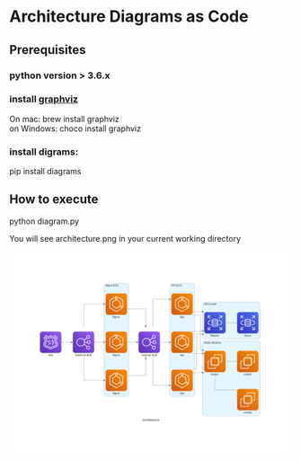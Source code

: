 # Architecture Diagrams as Code

##  Prerequisites
### python version > 3.6.x  
### install [graphviz](https://graphviz.org/)   
On mac: brew install graphviz  
on Windows: choco install graphviz    
### install digrams:  
pip install diagrams  

## How to execute
python diagram.py  

You will see architecture.png in your current working directory

![Architecture](architecture.png) 
